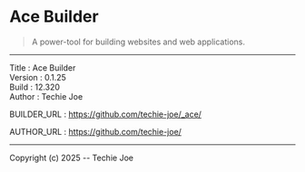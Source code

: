 # Ace Builder
> A power-tool for building websites and web applications.
------------------------------------------------------------------

Title    : Ace Builder  
Version  : 0.1.25  
Build    : 12.320  
Author   : Techie Joe  

BUILDER_URL  : https://github.com/techie-joe/_ace/  

AUTHOR_URL   : https://github.com/techie-joe/  

------------------------------------------------------------------

Copyright (c) 2025 -- Techie Joe